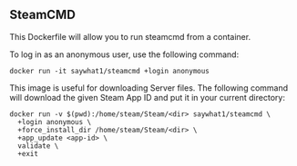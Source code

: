 ## SteamCMD

This Dockerfile will allow you to run steamcmd from a container.

To log in as an anonymous user, use the following command:

```
docker run -it saywhat1/steamcmd +login anonymous
```

This image is useful for downloading Server files.  The following command will download the given Steam App ID and put it in your current directory:

```
docker run -v $(pwd):/home/steam/Steam/<dir> saywhat1/steamcmd \
  +login anonymous \
  +force_install_dir /home/steam/Steam/<dir> \
  +app_update <app-id> \
  validate \
  +exit
```

